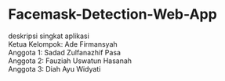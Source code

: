 # Facemask-Detection-Web-App 
deskripsi singkat aplikasi<br/> 
Ketua Kelompok: Ade Firmansyah<br/> 
Anggota 1: Sadad Zulfanazhif Pasa<br/> 
Anggota 2: Fauziah Uswatun Hasanah<br/> 
Anggota 3: Diah Ayu Widyati<br/>
